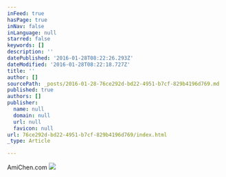 ```yaml
---
inFeed: true
hasPage: true
inNav: false
inLanguage: null
starred: false
keywords: []
description: ''
datePublished: '2016-01-28T08:22:26.293Z'
dateModified: '2016-01-28T08:22:18.727Z'
title: ''
author: []
sourcePath: _posts/2016-01-28-76ce292d-bd22-4951-b7cf-829b4196d769.md
published: true
authors: []
publisher:
  name: null
  domain: null
  url: null
  favicon: null
url: 76ce292d-bd22-4951-b7cf-829b4196d769/index.html
_type: Article

---
```

AmiChen.com
![](https://the-grid-user-content.s3-us-west-2.amazonaws.com/fec6e01a-169a-4278-9b8f-a015504cf663.png)